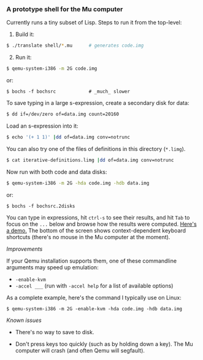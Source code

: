### A prototype shell for the Mu computer

Currently runs a tiny subset of Lisp. Steps to run it from the top-level:

1. Build it:
```sh
$ ./translate shell/*.mu      # generates code.img
```

2. Run it:
```sh
$ qemu-system-i386 -m 2G code.img
```
or:
```
$ bochs -f bochsrc            # _much_ slower
```

To save typing in a large s-expression, create a secondary disk for data:
```sh
$ dd if=/dev/zero of=data.img count=20160
```

Load an s-expression into it:
```sh
$ echo '(+ 1 1)' |dd of=data.img conv=notrunc
```

You can also try one of the files of definitions in this directory (`*.limg`).

```sh
$ cat iterative-definitions.limg |dd of=data.img conv=notrunc
```

Now run with both code and data disks:
```sh
$ qemu-system-i386 -m 2G -hda code.img -hdb data.img
```
or:
```
$ bochs -f bochsrc.2disks
```

You can type in expressions, hit `ctrl-s` to see their results, and hit `Tab`
to focus on the `...` below and browse how the results were computed. [Here's
a demo.](https://archive.org/details/akkartik-2min-2021-02-24) The bottom of
the screen shows context-dependent keyboard shortcuts (there's no mouse in the
Mu computer at the moment).

*Improvements*

If your Qemu installation supports them, one of these commandline arguments
may speed up emulation:

- `-enable-kvm`
- `-accel ___` (run with `-accel help` for a list of available options)

As a complete example, here's the command I typically use on Linux:

```
$ qemu-system-i386 -m 2G -enable-kvm -hda code.img -hdb data.img
```

*Known issues*

* There's no way to save to disk.

* Don't press keys too quickly (such as by holding down a key). The Mu
  computer will crash (and often Qemu will segfault).
